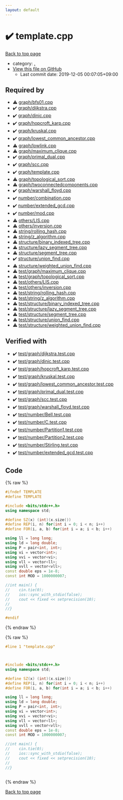 ```yaml
---
layout: default
---
```


<!-- mathjax config similar to math.stackexchange -->
<script type="text/javascript" async
  src="https://cdnjs.cloudflare.com/ajax/libs/mathjax/2.7.5/MathJax.js?config=TeX-MML-AM_CHTML">
</script>
<script type="text/x-mathjax-config">
  MathJax.Hub.Config({
    TeX: { equationNumbers: { autoNumber: "AMS" }},
    tex2jax: {
      inlineMath: [ ['$','$'] ],
      processEscapes: true
    },
    "HTML-CSS": { matchFontHeight: false },
    displayAlign: "left",
    displayIndent: "2em"
  });
</script>

<script type="text/javascript" src="https://cdnjs.cloudflare.com/ajax/libs/jquery/3.4.1/jquery.min.js"></script>
<script src="https://cdn.jsdelivr.net/npm/jquery-balloon-js@1.1.2/jquery.balloon.min.js" integrity="sha256-ZEYs9VrgAeNuPvs15E39OsyOJaIkXEEt10fzxJ20+2I=" crossorigin="anonymous"></script>
<script type="text/javascript" src="../assets/js/copy-button.js"></script>
<link rel="stylesheet" href="../assets/css/copy-button.css" />


# :heavy_check_mark: template.cpp

<a href="../index.html">Back to top page</a>

* category: <a href="../index.html#5058f1af8388633f609cadb75a75dc9d">.</a>
* <a href="{{ site.github.repository_url }}/blob/master/template.cpp">View this file on GitHub</a>
    - Last commit date: 2019-12-05 00:07:05+09:00




## Required by

* :warning: <a href="graph/bfs01.cpp.html">graph/bfs01.cpp</a>
* :heavy_check_mark: <a href="graph/dijkstra.cpp.html">graph/dijkstra.cpp</a>
* :heavy_check_mark: <a href="graph/dinic.cpp.html">graph/dinic.cpp</a>
* :heavy_check_mark: <a href="graph/hopcroft_karp.cpp.html">graph/hopcroft_karp.cpp</a>
* :heavy_check_mark: <a href="graph/kruskal.cpp.html">graph/kruskal.cpp</a>
* :heavy_check_mark: <a href="graph/lowest_common_ancestor.cpp.html">graph/lowest_common_ancestor.cpp</a>
* :warning: <a href="graph/lowlink.cpp.html">graph/lowlink.cpp</a>
* :warning: <a href="graph/maximum_clique.cpp.html">graph/maximum_clique.cpp</a>
* :heavy_check_mark: <a href="graph/primal_dual.cpp.html">graph/primal_dual.cpp</a>
* :heavy_check_mark: <a href="graph/scc.cpp.html">graph/scc.cpp</a>
* :heavy_check_mark: <a href="graph/template.cpp.html">graph/template.cpp</a>
* :warning: <a href="graph/topological_sort.cpp.html">graph/topological_sort.cpp</a>
* :warning: <a href="graph/twoconnectedcomponents.cpp.html">graph/twoconnectedcomponents.cpp</a>
* :heavy_check_mark: <a href="graph/warshall_floyd.cpp.html">graph/warshall_floyd.cpp</a>
* :heavy_check_mark: <a href="number/combination.cpp.html">number/combination.cpp</a>
* :heavy_check_mark: <a href="number/extended_gcd.cpp.html">number/extended_gcd.cpp</a>
* :heavy_check_mark: <a href="number/mod.cpp.html">number/mod.cpp</a>
* :warning: <a href="others/LIS.cpp.html">others/LIS.cpp</a>
* :warning: <a href="others/inversion.cpp.html">others/inversion.cpp</a>
* :warning: <a href="string/rolling_hash.cpp.html">string/rolling_hash.cpp</a>
* :warning: <a href="string/z_algorithm.cpp.html">string/z_algorithm.cpp</a>
* :warning: <a href="structure/binary_indexed_tree.cpp.html">structure/binary_indexed_tree.cpp</a>
* :warning: <a href="structure/lazy_segment_tree.cpp.html">structure/lazy_segment_tree.cpp</a>
* :warning: <a href="structure/segment_tree.cpp.html">structure/segment_tree.cpp</a>
* :heavy_check_mark: <a href="structure/union_find.cpp.html">structure/union_find.cpp</a>
* :warning: <a href="structure/weighted_union_find.cpp.html">structure/weighted_union_find.cpp</a>
* :warning: <a href="test/graph/maximum_clique.cpp.html">test/graph/maximum_clique.cpp</a>
* :warning: <a href="test/graph/topological_sort.cpp.html">test/graph/topological_sort.cpp</a>
* :warning: <a href="test/others/LIS.cpp.html">test/others/LIS.cpp</a>
* :warning: <a href="test/others/inversion.cpp.html">test/others/inversion.cpp</a>
* :warning: <a href="test/string/rolling_hash.cpp.html">test/string/rolling_hash.cpp</a>
* :warning: <a href="test/string/z_algorithm.cpp.html">test/string/z_algorithm.cpp</a>
* :warning: <a href="test/structure/binary_indexed_tree.cpp.html">test/structure/binary_indexed_tree.cpp</a>
* :warning: <a href="test/structure/lazy_segment_tree.cpp.html">test/structure/lazy_segment_tree.cpp</a>
* :warning: <a href="test/structure/segment_tree.cpp.html">test/structure/segment_tree.cpp</a>
* :warning: <a href="test/structure/union_find.cpp.html">test/structure/union_find.cpp</a>
* :warning: <a href="test/structure/weighted_union_find.cpp.html">test/structure/weighted_union_find.cpp</a>


## Verified with

* :heavy_check_mark: <a href="../verify/test/graph/dijkstra.test.cpp.html">test/graph/dijkstra.test.cpp</a>
* :heavy_check_mark: <a href="../verify/test/graph/dinic.test.cpp.html">test/graph/dinic.test.cpp</a>
* :heavy_check_mark: <a href="../verify/test/graph/hopcroft_karp.test.cpp.html">test/graph/hopcroft_karp.test.cpp</a>
* :heavy_check_mark: <a href="../verify/test/graph/kruskal.test.cpp.html">test/graph/kruskal.test.cpp</a>
* :heavy_check_mark: <a href="../verify/test/graph/lowest_common_ancestor.test.cpp.html">test/graph/lowest_common_ancestor.test.cpp</a>
* :heavy_check_mark: <a href="../verify/test/graph/primal_dual.test.cpp.html">test/graph/primal_dual.test.cpp</a>
* :heavy_check_mark: <a href="../verify/test/graph/scc.test.cpp.html">test/graph/scc.test.cpp</a>
* :heavy_check_mark: <a href="../verify/test/graph/warshall_floyd.test.cpp.html">test/graph/warshall_floyd.test.cpp</a>
* :heavy_check_mark: <a href="../verify/test/number/Bell.test.cpp.html">test/number/Bell.test.cpp</a>
* :heavy_check_mark: <a href="../verify/test/number/C.test.cpp.html">test/number/C.test.cpp</a>
* :heavy_check_mark: <a href="../verify/test/number/Partition1.test.cpp.html">test/number/Partition1.test.cpp</a>
* :heavy_check_mark: <a href="../verify/test/number/Partition2.test.cpp.html">test/number/Partition2.test.cpp</a>
* :heavy_check_mark: <a href="../verify/test/number/Stirling.test.cpp.html">test/number/Stirling.test.cpp</a>
* :heavy_check_mark: <a href="../verify/test/number/extended_gcd.test.cpp.html">test/number/extended_gcd.test.cpp</a>


## Code

<a id="unbundled"></a>
{% raw %}
```cpp
#ifndef TEMPLATE
#define TEMPLATE

#include <bits/stdc++.h>
using namespace std;

#define SZ(x) (int)(x.size())
#define REP(i, n) for(int i = 0; i < n; i++)
#define FOR(i, a, b) for(int i = a; i < b; i++)

using ll = long long;
using ld = long double;
using P = pair<int, int>;
using vi = vector<int>;
using vvi = vector<vi>;
using vll = vector<ll>;
using vvll = vector<vll>;
const double eps = 1e-8;
const int MOD = 1000000007;

//int main() {
//    cin.tie(0);
//    ios::sync_with_stdio(false);
//    cout << fixed << setprecision(10);
//
//}

#endif

```
{% endraw %}

<a id="bundled"></a>
{% raw %}
```cpp
#line 1 "template.cpp"



#include <bits/stdc++.h>
using namespace std;

#define SZ(x) (int)(x.size())
#define REP(i, n) for(int i = 0; i < n; i++)
#define FOR(i, a, b) for(int i = a; i < b; i++)

using ll = long long;
using ld = long double;
using P = pair<int, int>;
using vi = vector<int>;
using vvi = vector<vi>;
using vll = vector<ll>;
using vvll = vector<vll>;
const double eps = 1e-8;
const int MOD = 1000000007;

//int main() {
//    cin.tie(0);
//    ios::sync_with_stdio(false);
//    cout << fixed << setprecision(10);
//
//}



```
{% endraw %}

<a href="../index.html">Back to top page</a>


